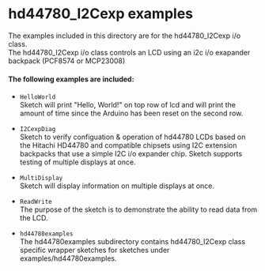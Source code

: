 hd44780_I2Cexp examples
=======================

The examples included in this directory are for the hd44780_I2Cexp i/o class.<br>
The hd44780_I2Cexp i/o class controls an LCD using an i2c i/o exapander backpack (PCF8574 or MCP23008)


#### The following examples are included:

- `HelloWorld`<br>
Sketch will print "Hello, World!" on top row of lcd
and will print the amount of time since the Arduino has been reset
on the second row.

- `I2CexpDiag`<br>
Sketch to verify configuation & operation of hd44780 LCDs based
on the Hitachi HD44780 and compatible chipsets using I2C extension
backpacks that use a simple I2C i/o expander chip.
Sketch supports testing of multiple displays at once.

- `MultiDisplay`<br>
Sketch will display information on multiple displays at once.

- `ReadWrite`<br>
The purpose of the sketch is to demonstrate the ability to read data from
the LCD.

- `hd44780examples`<br>
The hd44780examples subdirectory contains
hd44780_I2Cexp class specific wrapper sketches for sketches under
examples/hd44780examples.
